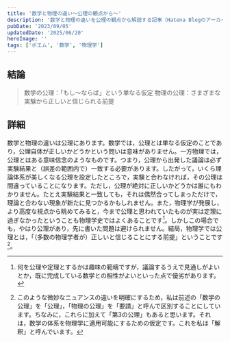 ```yaml
---
title: '数学と物理の違い～公理の観点から～'
description: '数学と物理の違いを公理の観点から解説する記事（Hatena Blogのアーカイブ）'
pubDate: '2023/09/05'
updatedDate: '2025/06/20'
heroImage: ''
tags: ['ポエム', '数学', '物理学']
---
```


## 結論
> 数学の公理：「もし～ならば」という単なる仮定
> 物理の公理：さまざまな実験から正しいと信じられる前提
　
## 詳細
数学と物理の違いは公理にあります。数学では，公理とは単なる仮定のことであり，公理自体が正しいかどうかという問いは意味がありません。一方物理では，公理とはある意味信念のようなものです。つまり，公理から出発した議論は必ず実験結果と（誤差の範囲内で）一致する必要があります。したがって，いくら理論体系が美しくなる公理を設定したところで，実験と合わなければ，その公理は間違っていることになります。ただし，公理が絶対に正しいかどうかは誰にもわかりません。たとえ実験結果と一致しても，それは偶然合ってしまっただけで，理論と合わない現象が新たに見つかるかもしれません。また，物理学が発展し，より高度な視点から眺めてみると，今まで公理と思われていたものが実は定理に過ぎなかったということも物理学史ではよくあることです[^1]。しかしこの場合でも，やはり公理があり，先に書いた問題は避けられません。結局，物理学では公理とは，「（多数の物理学者が）正しいと信じることにする前提」ということです[^2]。

[^1]: 何を公理や定理とするかは趣味の範疇ですが，議論するうえで見通しがよいとか，既に完成している数学との相性がよいといった点で優劣があります。

[^2]: このような微妙なニュアンスの違いを明確にするため，私は前述の「数学の公理」を「公理」，「物理の公理」を「要請」と呼んで区別することにしています。ちなみに，これらに加えて「第3の公理」もあると思います。それは，数学の体系を物理学に適用可能にするための仮定です。これを私は「解釈」と呼んでいます。